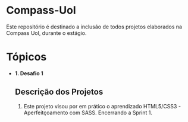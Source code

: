 # Compass-Uol

Este repositório é destinado a inclusão de todos projetos elaborados na Compass Uol, durante o estágio.

<h1>Tópicos</h1>
  
  <ul>
      <li><strong>1. Desafio 1</strong></li>
 </ol>     
      
<h2>Descrição dos Projetos</h2>
  
 1. Este projeto visou por em prático o aprendizado HTML5/CSS3 - Aperfeitçoamento com SASS. Encerrando a Sprint 1.
   
  



